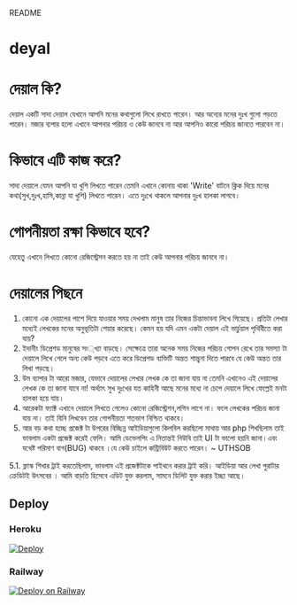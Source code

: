 README

# deyal
# দেয়াল কি?

<p>দেয়াল একটি সাদা দেয়াল যেখানে আপনি মনের কথাগুলো লিখে রাখতে পারেন। আর অন্যের মনের দুঃখ গুলো পড়তে পারেন। মজার ব্যপার হলো এখানে আপনার পরিচয় ও কেউ জানবে না আর আপনিও কারো পরিচয় জানতে পারবেন              না।</p>

# কিভাবে এটি কাজ করে?
<p>সাদা দেয়ালে যেমন আপনি যা খুশি লিখতে পারেন তেমনি এখানে কোনায় থাকা 'Write' বাটনে ক্লিক দিয়ে মনের কথা(সুখ,দুঃখ,হাসি,কান্না যা খুশি) লিখতে পারেন। এতে দুঃখে থাকলে আপনার দুঃখ হালকা লাগবে।</p>

# গোপনীয়তা রক্ষা কিভাবে হবে?

<p>যেহেতু এখানে লিখতে কোনো রেজিস্ট্রেসন করতে হয় না তাই কেউ আপনার পরিচয় জানবে না।</p>

# দেয়ালের পিছনে 
1. কোনো এক দেয়ালের পাশে দিয়ে যাওয়ার সময় দেখলাম মানুষ তার নিজের চিন্তাভাবনা লিখে গিয়েছে। প্রতিটা লেখার মধ্যেই লেখকের মনের অনুভূতিটা শেয়ার করেছে। কেমন হয় যদি এমন একটা দেয়াল এই ভার্চুয়াল পৃথিবীতে করা যায়?
2. ইদানীং ডিপ্রেশড মানুষের সং্খ্যা বাড়ছে। সেক্ষেত্রে তারা অনেক সময় নিজের পরিচয় গোপন রেখে তার সমস্যা টা দেয়ালে লিখে গেলে অন্য কেউ পড়বে এতে করে ডিপ্রেশড ব্যক্তিটি অন্তত শান্ত্বনা দিতে পারবে যে কেউ অন্তত তার লিখা পড়ছে। 
3. উম ব্যাপার টা আরো মজার, যেভাবে দেয়ালের লেখার লেখক কে তা জানা যায় না তেমনি এখানেও এই দেয়ালের লেখক কে তা জানা যাবে না! অর্থ্যাৎ সুখ দুঃখের যত কাহিনী আছে মনের মধ্যে না চেপে দেয়ালে লিখে ফেল্লেই মনটা হালকা হয়ে যায়। 
4. আরেকটা ফ্যাক্ট এখানে দেয়ালে লিখতে গেলেও কোনো রেজিস্ট্রেশন,লগিন লাগে না। ফলে লেখকের পরিচয় জানা যায় না। তাই যিনি লিখবেন তার গোপনীয়তা শতভাগ নিশ্চিত থাকবে। 
5. আর বড় কথা হচ্ছে প্রজেক্ট টা উপরের বিচ্ছিন্ন আইডিয়াগুলো কিলবিল করছিলো মাথায় আর php শিখছিলাম তাই ভাবলাম একটা প্রজেক্ট করেই ফেলি। আমি ডেভেলপিং এ নিতান্তই নিউবি তাই UI টা ভালো হয়নি জানা।এবং যথেষ্ট পরিমাণ বাগ(BUG) থাকবে ।যে কেউ চাইলে কন্ট্রিবিউট করতে পারেন। ~ UTHSOB

5.1. ফ্লাস্ক শিখার ট্রাই করতেছিলাম, ভাবলাম এই প্রজেক্টটাকে পাইথনে করার ট্রাই করি। আইডিয়া আর লেখা পুরাটার ক্রেডিটই উৎসবের । আমি বাড়তি হিসেবে এডিট যুক্ত করলাম, সামনে ডিলিট যুক্ত করার ইচ্ছা আছে। 


## Deploy
### Heroku
[![Deploy](https://www.herokucdn.com/deploy/button.svg)](https://heroku.com/deploy)
### Railway
[![Deploy on Railway](https://railway.app/button.svg)](https://railway.app/new/template?template=https%3A%2F%2Fgithub.com%2Frozari0%2Fdeyal%2F&plugins=mongodb&referralCode=rozari0)
